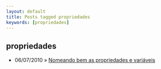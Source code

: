 ```yaml
---
layout: default
title: Posts tagged propriedades
keywords: [propriedades]
---
```

<h2 class="category">propriedades</h2>
<ul class="posts">
<li>
<p>
<span class="date">06/07/2010</span> &raquo; 
<a href="/blog/nomeando-bem-as-propriedades-e-variaveis">Nomeando bem as propriedades e variáveis</a>
</p>
</li> 
</ul>
